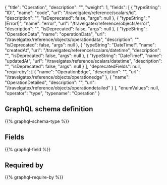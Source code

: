 {
  "title": "Operation",
  "description": "",
  "weight": 1,
  "fields": [
    {
      "typeString": "ID!",
      "name": "code",
      "url": "/travelgatex/reference/scalars/id",
      "description": "",
      "isDeprecated": false,
      "args": null
    },
    {
      "typeString": "[Error!]",
      "name": "error",
      "url": "/travelgatex/reference/objects/error",
      "description": "",
      "isDeprecated": false,
      "args": null
    },
    {
      "typeString": "OperationData",
      "name": "operationData",
      "url": "/travelgatex/reference/objects/operationdata",
      "description": "",
      "isDeprecated": false,
      "args": null
    },
    {
      "typeString": "DateTime!",
      "name": "createdAt",
      "url": "/travelgatex/reference/scalars/datetime",
      "description": "",
      "isDeprecated": false,
      "args": null
    },
    {
      "typeString": "DateTime!",
      "name": "updatedAt",
      "url": "/travelgatex/reference/scalars/datetime",
      "description": "",
      "isDeprecated": false,
      "args": null
    }
  ],
  "deprecatedFields": null,
  "requireby": [
    {
      "name": "OperationEdge",
      "description": "",
      "url": "/travelgatex/reference/objects/operationedge"
    },
    {
      "name": "OperationDetailed",
      "description": "",
      "url": "/travelgatex/reference/objects/operationdetailed"
    }
  ],
  "enumValues": null,
  "operator": "type",
  "typename": "Operation"
}
## GraphQL schema definition

{{% graphql-schema-type %}}

## Fields

{{% graphql-field %}}

## Required by

{{% graphql-require-by %}}
